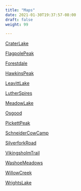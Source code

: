 ```yaml
---
title: "Maps"
date: 2021-01-30T19:37:57-08:00
draft: false
weight: 99

---
```


<a target="_blank" href="/xmeyers/maps/CraterLake.pdf">CraterLake</a> 

<a target="_blank" href="/xmeyers/maps/FlagpolePeak.pdf">FlagpolePeak</a> 

<a target="_blank" href="/xmeyers/maps/Forestdale.pdf">Forestdale</a> 

<a target="_blank" href="/xmeyers/maps/HawkinsPeak.pdf">HawkinsPeak</a> 

<a target="_blank" href="/xmeyers/maps/LeavittLake.pdf">LeavittLake</a> 

<a target="_blank" href="/xmeyers/maps/LutherSpires.pdf">LutherSpires</a> 

<a target="_blank" href="/xmeyers/maps/MeadowLake.pdf">MeadowLake</a> 

<a target="_blank" href="/xmeyers/maps/Osgood.pdf">Osgood</a> 

<a target="_blank" href="/xmeyers/maps/PickettPeak.pdf">PickettPeak</a> 

<a target="_blank" href="/xmeyers/maps/SchneiderCowCamp.pdf">SchneiderCowCamp</a> 

<a target="_blank" href="/xmeyers/maps/SilverforkRoad.pdf">SilverforkRoad</a> 

<a target="_blank" href="/xmeyers/maps/VikingsholmTrail.pdf">VikingsholmTrail</a> 

<a target="_blank" href="/xmeyers/maps/WashoeMeadows.pdf">WashoeMeadows</a> 

<a target="_blank" href="/xmeyers/maps/WillowCreek.pdf">WillowCreek</a> 

<a target="_blank" href="/xmeyers/maps/WrightsLake.pdf">WrightsLake</a> 

